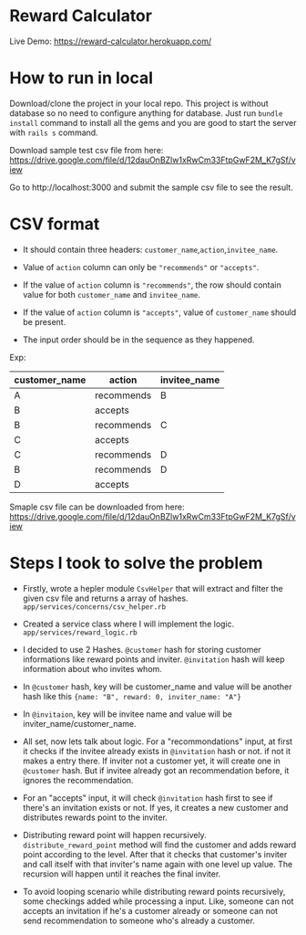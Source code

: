 # Reward Calculator
Live Demo: https://reward-calculator.herokuapp.com/

# How to run in local

Download/clone the project in your local repo. This project is without database so no need to configure anything for database.
Just run ```bundle install``` command to install all the gems and you are good to start the server with `rails s` command.

Download sample test csv file from here: https://drive.google.com/file/d/12dauOnBZlw1xRwCm33FtpGwF2M_K7gSf/view

Go to http://localhost:3000 and submit the sample csv file to see the result.


# CSV format

- It should contain three headers:  `customer_name`,`action`,`invitee_name`.

- Value of `action` column can only be `"recommends"` or `"accepts"`.

- If the value of `action` column is `"recommends"`, the row should contain value for both `customer_name` and `invitee_name`.

- If the value of `action` column is `"accepts"`, value of `customer_name` should be present.

- The input order should be in the sequence as they happened.

Exp:



| customer_name | action |invitee_name|
| ------ | ------ |------|
| A | recommends | B |
| B | accepts | |
| B | recommends | C |
| C | accepts | |
| C | recommends | D |
| B | recommends | D |
| D | accepts | |



Smaple csv file can be downloaded from here: https://drive.google.com/file/d/12dauOnBZlw1xRwCm33FtpGwF2M_K7gSf/view

# Steps I took to solve the problem

- Firstly, wrote a hepler module `CsvHelper` that will extract and filter the given csv file and returns a array of hashes.
 `app/services/concerns/csv_helper.rb`
- Created a service class where I will implement the logic.
`app/services/reward_logic.rb`

- I decided to use 2 Hashes. `@customer` hash for storing customer informations like reward points and inviter. `@invitation` hash will keep information about who invites whom.

- In `@customer` hash, key will be customer_name and value will be another hash like this `{name: "B", reward: 0, inviter_name: "A"}`

- In `@invitaion`, key will be invitee name and value will be inviter_name/customer_name.
- All set, now lets talk about logic. For a "recommondations" input, at first it checks if the invitee already exists in `@invitation` hash or not. if not it makes a entry there. If inviter not a customer yet, it will create one in `@customer` hash.
But if invitee already got an recommendation before, it ignores the recommendation.

- For an "accepts" input, it will check `@invitation` hash first to see if there's an invitation exists or not. If yes, it creates a new customer and distributes rewards point to the inviter.

- Distributing reward point will happen recursively. `distribute_reward_point` method will find the customer and adds reward point according to the level. After that it checks that customer's inviter and call itself with that inviter's name again with one level up value. The recursion will happen until it reaches the final inviter.
- To avoid looping scenario while distributing reward points recursively, some checkings added while processing a input. Like, someone can not accepts an invitation if he's a customer already or someone can not send recommendation to someone who's already a customer.
